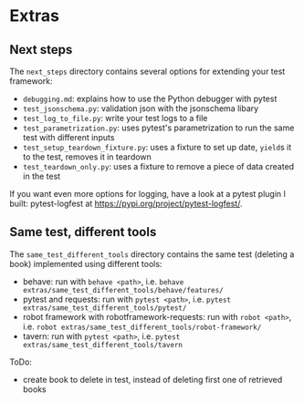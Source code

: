 # Extras

## Next steps

The `next_steps` directory contains several options for extending your test framework:
- `debugging.md`: explains how to use the Python debugger with pytest
- `test_jsonschema.py`: validation json with the jsonschema libary
- `test_log_to_file.py`: write your test logs to a file
- `test_parametrization.py`: uses pytest's parametrization to run the same test with different inputs
- `test_setup_teardown_fixture.py`: uses a fixture to set up date, `yield`s it to the test, removes it in teardown
- `test_teardown_only.py`: uses a fixture to remove a piece of data created in the test

If you want even more options for logging, have a look at a pytest plugin I built: pytest-logfest at 
https://pypi.org/project/pytest-logfest/.


## Same test, different tools
The `same_test_different_tools` directory contains the same test (deleting a book) implemented
using different tools:
- behave: run with `behave <path>`, i.e. `behave extras/same_test_different_tools/behave/features/`
- pytest and requests: run with `pytest <path>`, i.e. `pytest extras/same_test_different_tools/pytest/`
- robot framework with robotframework-requests:  run with `robot <path>`, i.e. `robot extras/same_test_different_tools/robot-framework/`
- tavern:  run with  `pytest <path>`, i.e. `pytest extras/same_test_different_tools/tavern`


ToDo:
- create book to delete in test, instead of deleting first one of retrieved books
